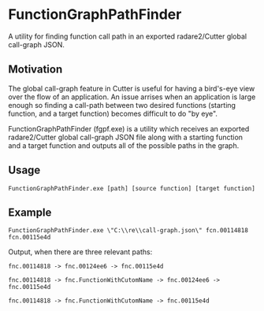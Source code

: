 # FunctionGraphPathFinder
A utility for finding function call path in an exported radare2/Cutter global call-graph JSON.

## Motivation
The global call-graph feature in Cutter is useful for having a bird's-eye view over the flow of an application.
An issue arrises when an application is large enough so finding a call-path between two desired functions (starting function, and a target function) becomes difficult to do "by eye".

FunctionGraphPathFinder (fgpf.exe) is a utility which receives an exported radare2/Cutter global call-graph JSON file along with a starting function and a target function and outputs all of the possible paths in the graph.

## Usage
`FunctionGraphPathFinder.exe [path] [source function] [target function]`

## Example
`FunctionGraphPathFinder.exe \"C:\\re\\call-graph.json\" fcn.00114818 fcn.00115e4d`

Output, when there are three relevant paths:

`fnc.00114818 -> fnc.00124ee6 -> fnc.00115e4d`

`fnc.00114818 -> fnc.FunctionWithCutomName -> fnc.00124ee6 -> fnc.00115e4d`

`fnc.00114818 -> fnc.FunctionWithCutomName -> fnc.00115e4d`
